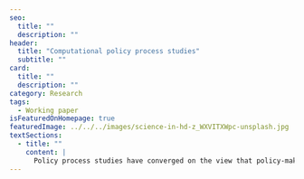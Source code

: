 ```yaml
---
seo:
  title: ""
  description: ""
header:
  title: "Computational policy process studies"
  subtitle: ""
card:
  title: ""
  description: ""
category: Research
tags:
  - Working paper
isFeaturedOnHomepage: true
featuredImage: ../../../images/science-in-hd-z_WXVITXWpc-unsplash.jpg
textSections:
  - title: ""
    content: |
      Policy process studies have converged on the view that policy-making systems satisfy the hallmarks of complexity systems. However, existent research only rarely uses the methods appropriate for the investigation of complex systems - computational models - or is almost entirely detached from existing theory of policy processes. This gap separates social scientists and computational scientists who share the same goal. We build on the theories of policy processes and computational sciences to advance the computational turn of policy process studies. Beyond examining why and how complexity science lends itself in the study of policy-making, we present a process to guide computational modelling projects, sketch the contours of a toolbox to model social networks and adaptive political behaviour, and articulate avenues for further research. Overall, we encourage a computational turn of policy process studies that is empirical, hypothesis-driven and results from the joint effort of the social and computational sciences communities.
---
```

